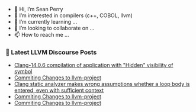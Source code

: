 - 👋 Hi, I’m Sean Perry
- 👀 I’m interested in compilers (c++, COBOL, llvm)
- 🌱 I’m currently learning ...
- 💞️ I’m looking to collaborate on ...
- 📫 How to reach me ...

<!---
s66perry/s66perry is a ✨ special ✨ repository because its `README.md` (this file) appears on your GitHub profile.
You can click the Preview link to take a look at your changes.
--->
### 📕 Latest LLVM Discourse Posts

<!-- DISCOURSE-LLVM:START -->
- [Clang-14.0.6 compilation of application with &quot;Hidden&quot; visibility of symbol](https://discourse.llvm.org/t/clang-14-0-6-compilation-of-application-with-hidden-visibility-of-symbol/69195#post_3)
- [Commiting Changes to llvm-project](https://discourse.llvm.org/t/commiting-changes-to-llvm-project/69208#post_20)
- [Clang static analyzer makes wrong assumptions whether a loop body is entered, even with sufficient context](https://discourse.llvm.org/t/clang-static-analyzer-makes-wrong-assumptions-whether-a-loop-body-is-entered-even-with-sufficient-context/69229#post_1)
- [Commiting Changes to llvm-project](https://discourse.llvm.org/t/commiting-changes-to-llvm-project/69208#post_19)
- [Commiting Changes to llvm-project](https://discourse.llvm.org/t/commiting-changes-to-llvm-project/69208#post_18)
<!-- DISCOURSE-LLVM:END -->
